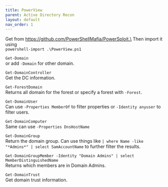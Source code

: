 ```yaml
---
title: PowerView
parent: Active Directory Recon
layout: default
nav_order: 1
---
```


Get from https://github.com/PowerShellMafia/PowerSploit.\
Then import it using\
`powershell-import .\PowerView.ps1`

`Get-Domain`\
or add `-Domain` for other domain.

`Get-DomainController`\
Get the DC information.

`Get-ForestDomain`\
Returns all domain for the forest or specify a forest with `-Forest`.

`Get-DomainUser`\
Can use `-Properties MemberOf` to filter properties or `-Identity anyuser` to filter users.

`Get-DomainComputer`\
Same can use `-Properties DnsHostName`

`Get-DomainGroup`\
Return the domain group. Can use things like `| where Name -like "*Admins*" | select SamAccountName` to further filter the results.

`Get-DomainGroupMember -Identity "Domain Admins" | select MemberDistinguishedName`\
Returns which members are in Domain Admins.

`Get-DomainTrust`\
Get domain trust information.